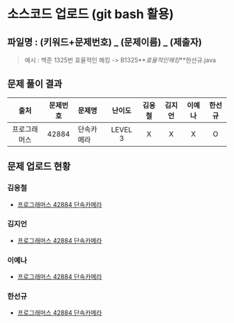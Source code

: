 # 소스코드 업로드 (git bash 활용)

## 파일명 : (키워드+문제번호) _ (문제이름) _ (제출자)

> 예시 : 백준 1325번 효율적인 해킹 -> B1325**_효율적인해킹_**한선규.java

## 문제 풀이 결과

<!-- Table -->

|     출처     | 문제번호 | 문제명         | 난이도  | 김응철 | 김지언 | 이예나 | 한선규 |
| :----------: | :------: | :------------- | :-----: | :----: | :----: | :----: | :----: |
| 프로그래머스 |  42884  | 단속카메라 | LEVEL 3 |   X    |   X    |   X    |   O    |

## 문제 업로드 현황

### 김응철

- [프로그래머스 42884 단속카메라]()

### 김지언

- [프로그래머스 42884 단속카메라]()

### 이예나

- [프로그래머스 42884 단속카메라]()

### 한선규

- [프로그래머스 42884 단속카메라](프로그래머스%2042884%20단속카메라/P42884_단속카메라_한선규.java)
